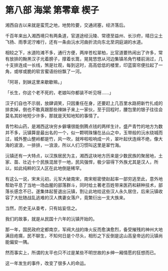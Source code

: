 # 第八部 海棠 第零章 楔子

湘西自古以来就是蛮荒之地，地势险要，交通闭塞，经济落后。

千百年来出入湘西境只有两条道，官道途经沅陵、常德至益州、长沙府，晴日尘土飞扬、雨季泥泞难行，还有一条由沅水河曲折流向东北至洞庭湖的水道。

相较之下，水道险滩不多，通行方便，两岸苍松翠柏，比官道要热闹出了许多，常有放排的黝黑汉子光着膀子，撑着长篙，晃晃悠悠从河边集镇吊角竹楼前淌过，几十支排连成一长线，煞是壮观，每到这时，高高低低的楼里，印蓝窗帘便拉起了一角，或嗲或脆的软言蜜语纷纷飘了一河。

「阿哥，到妹这里来歇歇嘛。」

「长生，你这个老不死的，老娘叫你都装不听见呀……」

汉子们自也不示弱，放肆调笑，只因重任在身，还要赶上几百里水路把新竹扎成的排卖掉，倒也不敢真跟那些辣妹子来上一家伙，至于回程时，腰包里的银子往往会莫名其妙地短少许多，那就是天知地知的事情了。

青竹和山药，是湘西这块穷乡僻壤很能倒腾点钱的两样生计。盛产青竹的地方为数并不多，沅镇算是最出名的一个，似一颗明珠镶在丛山之中，玉带般的沅水绕城而过，城外整山整岭都是竹，风一吹，就哗啦啦响成一片，翠叶起伏连绵不绝，像大海的波浪，一排排，一浪浪，所以人们习惯叫这里是翠竹海。

沅镇还有一大特点，以汉族居民为主，湘西这块地方历来是少数民族的聚居地，土家、苗、壮近十个民族混居于一地，民风强悍，极少容得下外族尤其是汉人，所以，如此纯粹的汉人区在此地倒是稀罕。

有这么一说，宋末元初，元军大破南宋，南宋枢密使赵起率一部穷逃至此，意外地帮助平息了当地一场血腥的部落群斗，同时给土著老百姓带来医药和耕种技术，部落长感念不已，遂集体起誓退出沅镇，割让此地给这些汉人永久居住，后来沅镇收容了大批随战乱逃难的汉人携妻女落户，竟繁衍出一支大族来。

当然，历史无从查考，只有姑妄信之。

我们的故事，就是从民国十六年的沅镇开始的。

那一年，国民政府定都南京，军阀大战的烽火反而愈演愈烈，备受摧残的神州大地满目疮痍，民不聊生，不知何日是个尽头，相形之下反倒是这山高皇帝远的沅镇尚能偏安一隅。

然而事实上，所谓的太平也只不过是某些不明世故的乡绅一厢情愿的狂想而已。

这一年发生的事件，改变了很多人的命运。

